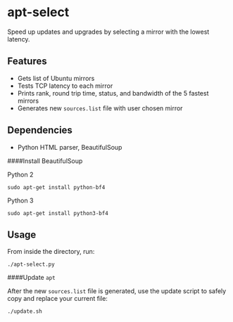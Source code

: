 apt-select
========

Speed up updates and upgrades by selecting a mirror with the lowest latency.

Features
-----------

- Gets list of Ubuntu mirrors
- Tests TCP latency to each mirror
- Prints rank, round trip time, status, and bandwidth of the 5 fastest mirrors
- Generates new `sources.list` file with user chosen mirror

Dependencies
------------

- Python HTML parser, BeautifulSoup

####Install BeautifulSoup

Python 2

    sudo apt-get install python-bf4

Python 3

    sudo apt-get install python3-bf4


Usage
-----

From inside the directory, run:

    ./apt-select.py

####Update `apt`

After the new `sources.list` file is generated, use the update script to safely copy and replace your current file:

    ./update.sh

